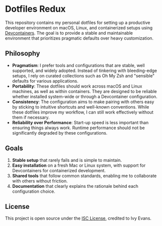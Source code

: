 # Dotfiles Redux

This repository contains my personal dotfiles for setting up a productive developer environment on macOS, Linux, and containerized setups using [Devcontainers](https://containers.dev/). The goal is to provide a stable and maintainable environment that prioritizes pragmatic defaults over heavy customization.

## Philosophy

- **Pragmatism**: I prefer tools and configurations that are stable, well supported, and widely adopted. Instead of tinkering with bleeding-edge setups, I rely on curated collections such as Oh My Zsh and "sensible" defaults for various applications.
- **Portability**: These dotfiles should work across macOS and Linux machines, as well as within containers. They are designed to be reliable whether installed system-wide or through a Devcontainer configuration.
- **Consistency**: The configuration aims to make pairing with others easy by sticking to intuitive shortcuts and well-known conventions. While these dotfiles improve my workflow, I can still work effectively without them if necessary.
- **Reliability over Performance**: Start-up speed is less important than ensuring things always work. Runtime performance should not be significantly degraded by these configurations.

## Goals

1. **Stable setup** that rarely fails and is simple to maintain.
2. **Easy installation** on a fresh Mac or Linux system, with support for Devcontainers for containerized development.
3. **Shared tools** that follow common standards, enabling me to collaborate with others without friction.
4. **Documentation** that clearly explains the rationale behind each configuration choice.

## License

This project is open source under the [ISC License](LICENSE.md), credited to Ivy Evans.

